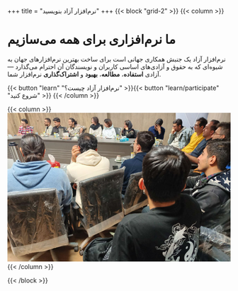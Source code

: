 +++
title = "نرم‌افزار آزاد بنویسید"
+++
{{< block "grid-2" >}}
{{< column >}}

# ما نرم‌افزاری برای همه می‌سازیم

نرم‌افزار آزاد یک جنبش همکاری جهانی است برای ساخت بهترین نرم‌افزارهای جهان به شیوه‌ای که به حقوق و آزادی‌های اساسی کاربران و نویسندگان آن احترام می‌گذارد &mdash; آزادی **استفاده**، **مطالعه**، **بهبود** و **اشتراک‌گذاری** نرم‌افزار شما.

{{< button "learn" "نرم‌افزار آزاد چیست؟" >}}{{< button "learn/participate" "شروع کنید" >}}
{{< /column >}}

{{< column >}}
![تصویر هکرها در FOSDEM](/images/banner.jpg)
{{< /column >}}

{{< /block >}}